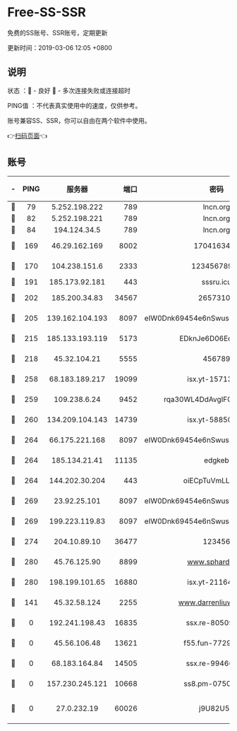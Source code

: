 # Free-SS-SSR

免费的SS账号、SSR账号，定期更新

更新时间：2019-03-06 12:05 +0800

## 说明

状态     ：🙂 - 良好 🙁 - 多次连接失败或连接超时

PING值   ：不代表真实使用中的速度，仅供参考。

账号兼容SS、SSR，你可以自由在两个软件中使用。

👉[扫码页面](https://liesauer.github.io/free-ss-ssr.github.io/)👈

## 账号

|-|PING|服务器|端口|密码|加密方式|区域|
|:----:|:----:|:-----:|-----:|:----:|:----:|:----:|
|🙂|79|5.252.198.222|789|lncn.org|rc4|JP|
|🙂|82|5.252.198.221|789|lncn.org|rc4|JP|
|🙂|84|194.124.34.5|789|lncn.org|rc4|JP|
|🙂|169|46.29.162.169|8002|1704163453|aes-256-cfb|RU|
|🙂|170|104.238.151.6|2333|12345678900|aes-256-cfb|JP|
|🙂|191|185.173.92.181|443|sssru.icu|rc4-md5|RU|
|🙂|202|185.200.34.83|34567|26573106|aes-256-cfb|US|
|🙂|205|139.162.104.193|8097|eIW0Dnk69454e6nSwuspv9DmS201tQ0D|aes-256-cfb|JP|
|🙂|215|185.133.193.119|5173|EDknJe6D06EoWDaw|aes-256-cfb|US|
|🙂|218|45.32.104.21|5555|456789|aes-256-cfb|SG|
|🙂|258|68.183.189.217|19099|isx.yt-15713167|aes-256-cfb|SG|
|🙂|259|109.238.6.24|9452|rqa30WL4DdAvgIFG6Fs3znzTa|aes-256-cfb|FR|
|🙂|260|134.209.104.143|14739|isx.yt-58850709|aes-256-cfb|SG|
|🙂|264|66.175.221.168|8097|eIW0Dnk69454e6nSwuspv9DmS201tQ0D|aes-256-cfb|US|
|🙂|264|185.134.21.41|11135|edgkeb|aes-256-cfb|GB|
|🙂|264|144.202.30.204|443|oiECpTuVmLLxk4Ts|aes-256-cfb|US|
|🙂|269|23.92.25.101|8097|eIW0Dnk69454e6nSwuspv9DmS201tQ0D|aes-256-cfb|US|
|🙂|269|199.223.119.83|8097|eIW0Dnk69454e6nSwuspv9DmS201tQ0D|aes-256-cfb|US|
|🙂|274|204.10.89.10|36477|123456|aes-256-cfb|US|
|🙂|280|45.76.125.90|8899|www.sphard.com|aes-256-cfb|JP|
|🙂|280|198.199.101.65|16880|isx.yt-21164975|aes-256-cfb|US|
|🙁|141|45.32.58.124|2255|www.darrenliuwei.com|aes-256-cfb|JP|
|🙁|0|192.241.198.43|16835|ssx.re-80509121|aes-256-cfb|US|
|🙁|0|45.56.106.48|13621|f55.fun-77297239|aes-256-cfb|US|
|🙁|0|68.183.164.84|14505|ssx.re-99466005|aes-256-cfb|US|
|🙁|0|157.230.245.121|10668|ss8.pm-07507043|aes-256-cfb|SG|
|🙁|0|27.0.232.19|60026|j9U82U53|xchacha20-ietf-poly1305|HK|
